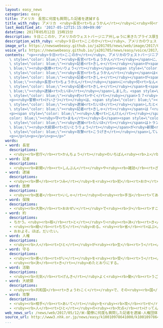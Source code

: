 ```yaml
---
layout: easy_news
categories: easy
title: アメリカ　長官に何度も質問した記者を逮捕する
title_with_ruby: アメリカ　<ruby>長官<rt>ちょうかん</rt></ruby>に<ruby>何<rt>なん</rt></ruby><ruby>度<rt>ど</rt></ruby>も<ruby>質問<rt>しつもん</rt></ruby>した<ruby>記者<rt>きしゃ</rt></ruby>を<ruby>逮捕<rt>たいほ</rt></ruby>する
last_modified_at: '2017-05-12T15:15:00+09:00'
datetime: 2017年05月12日 15時15分
description: ９日ここのか、アメリカのウェストバージニア州しゅうに来きたプライス厚生こうせい長官ちょうかんに、男性だんせいの記者きしゃが医療いりょう保険ほけんについて質問しつもんしました。
description_with_ruby: <ruby>９日<rt>ここのか</rt></ruby>、アメリカのウェストバージニア<ruby>州<rt>しゅう</rt></ruby>に<ruby>来<rt>き</rt></ruby>たプライス<ruby>厚生<rt>こうせい</rt></ruby><ruby>長官<rt>ちょうかん</rt></ruby>に、<ruby>男性<rt>だんせい</rt></ruby>の<ruby>記者<rt>きしゃ</rt></ruby>が<ruby>医療<rt>いりょう</rt></ruby><ruby>保険<rt>ほけん</rt></ruby>について<ruby>質問<rt>しつもん</rt></ruby>しました。
image_url: https://newswebeasy.github.io/ja201705/news/web/image/2017/05/12/k10010978641000.jpg
voice_url: https://newswebeasy.github.io/ja201705/news/easy/voice/2017/05/12/k10010978641000.mp3
contents: "<p><ruby>９日<rt>ここのか</rt></ruby>、アメリカのウェストバージニア<ruby>州<rt>しゅう</rt></ruby>に<ruby>来<rt>き</rt></ruby>たプライス<ruby>厚生<rt>こうせい</rt></ruby><span\
  \ style=\"color: blue;\"><ruby>長官<rt>ちょうかん</rt></ruby></span>に、<ruby>男性<rt>だんせい</rt></ruby>の<span\
  \ style=\"color: blue;\"><ruby>記者<rt>きしゃ</rt></ruby></span>が<span style=\"color:\
  \ blue;\"><ruby>医療<rt>いりょう</rt></ruby></span><span style=\"color: blue;\"><ruby>保険<rt>ほけん</rt></ruby></span>について<ruby>質問<rt>しつもん</rt></ruby>しました。しかし、<span\
  \ style=\"color: blue;\"><ruby>長官<rt>ちょうかん</rt></ruby></span>は<ruby>質問<rt>しつもん</rt></ruby>に<ruby>答<rt>こた</rt></ruby>えませんでした。このため<span\
  \ style=\"color: blue;\"><ruby>記者<rt>きしゃ</rt></ruby></span>が<span style=\"color:\
  \ blue;\"><ruby>長官<rt>ちょうかん</rt></ruby></span>に<ruby>何<rt>なん</rt></ruby><ruby>度<rt>ど</rt></ruby>も<ruby>質問<rt>しつもん</rt></ruby>していると、<ruby>警察<rt>けいさつ</rt></ruby>が<span\
  \ style=\"color: blue;\"><ruby>記者<rt>きしゃ</rt></ruby></span>を<span style=\"color:\
  \ blue;\"><ruby>逮捕<rt>たいほ</rt></ruby></span>しました。<span style=\"color: blue;\"><ruby>記者<rt>きしゃ</rt></ruby></span>は８<ruby>時間<rt>じかん</rt></ruby>あとに<ruby>日本<rt>にっぽん</rt></ruby>のお<ruby>金<rt>かね</rt></ruby>で<span\
  \ style=\"color: blue;\"><ruby>約<rt>やく</rt></ruby></span>５７<ruby>万<rt>まん</rt></ruby><ruby>円<rt>えん</rt></ruby>を<ruby>払<rt>はら</rt></ruby>って、<ruby>自由<rt>じゆう</rt></ruby>になりました。</p>\n\
  <p><ruby>警察<rt>けいさつ</rt></ruby>は、<span style=\"color: blue;\"><ruby>記者<rt>きしゃ</rt></ruby></span>が<ruby>大<rt>おお</rt></ruby>きな<ruby>声<rt>こえ</rt></ruby>で<ruby>騒<rt>さわ</rt></ruby>いだため<span\
  \ style=\"color: blue;\"><ruby>逮捕<rt>たいほ</rt></ruby></span>したと<ruby>言<rt>い</rt></ruby>っています。しかし<span\
  \ style=\"color: blue;\"><ruby>記者<rt>きしゃ</rt></ruby></span>は「<ruby>質問<rt>しつもん</rt></ruby>に<ruby>答<rt>こた</rt></ruby>えてもらおうとしていただけです」と<ruby>話<rt>はな</rt></ruby>しています。</p>\n\
  <p><span style=\"color: blue;\"><ruby>人権<rt>じんけん</rt></ruby></span>を<span style=\"\
  color: blue;\"><ruby>守<rt>まも</rt></ruby>る</span><span style=\"color: blue;\"><ruby>活動<rt>かつどう</rt></ruby></span>をしているアメリカ<ruby>自由<rt>じゆう</rt></ruby><ruby>人権<rt>じんけん</rt></ruby><ruby>協会<rt>きょうかい</rt></ruby>は、この<span\
  \ style=\"color: blue;\"><ruby>逮捕<rt>たいほ</rt></ruby></span>はトランプ<span style=\"color:\
  \ blue;\"><ruby>大統領<rt>だいとうりょう</rt></ruby></span>が<ruby>新聞<rt>しんぶん</rt></ruby>やテレビを<span\
  \ style=\"color: blue;\"><ruby>攻撃<rt>こうげき</rt></ruby></span>していることと<ruby>関係<rt>かんけい</rt></ruby>があると<ruby>思<rt>おも</rt></ruby>うと<ruby>言<rt>い</rt></ruby>っています。</p>\n\
  <p></p>\n<p></p>\n<p></p>"
words:
- word: 長官
  descriptions:
  - <ruby><rb>官庁</rb><rt>かんちょう</rt></ruby>のいちばん<ruby><rb>上</rb><rt>うえ</rt></ruby>の<ruby><rb>役目</rb><rt>やくめ</rt></ruby>。また、その<ruby><rb>役目</rb><rt>やくめ</rt></ruby>の<ruby><rb>人</rb><rt>ひと</rt></ruby>。<ruby><rb>次官</rb><rt>じかん</rt></ruby>の<ruby><rb>上</rb><rt>うえ</rt></ruby>。
- word: 記者
  descriptions:
  - <ruby><rb>新聞</rb><rt>しんぶん</rt></ruby>や<ruby><rb>雑誌</rb><rt>ざっし</rt></ruby>などの<ruby><rb>記事</rb><rt>きじ</rt></ruby>を、<ruby><rb>取材</rb><rt>しゅざい</rt></ruby>したり<ruby><rb>書</rb><rt>か</rt></ruby>いたりする<ruby><rb>人</rb><rt>ひと</rt></ruby>。
- word: 逮捕
  descriptions:
  - <ruby><rb>罪</rb><rt>つみ</rt></ruby>を<ruby><rb>犯</rb><rt>おか</rt></ruby>した<ruby><rb>疑</rb><rt>うたが</rt></ruby>いのある<ruby><rb>人</rb><rt>ひと</rt></ruby>を、<ruby><rb>警察</rb><rt>けいさつ</rt></ruby>がつかまえること。
- word: 医療
  descriptions:
  - <ruby><rb>医者</rb><rt>いしゃ</rt></ruby>の<ruby><rb>手当</rb><rt>てあ</rt></ruby>てを<ruby><rb>受</rb><rt>う</rt></ruby>けて、<ruby><rb>病気</rb><rt>びょうき</rt></ruby>やけがなどを<ruby><rb>治</rb><rt>なお</rt></ruby>すこと。
- word: 保険
  descriptions:
  - <ruby><rb>大勢</rb><rt>おおぜい</rt></ruby>で<ruby><rb>少</rb><rt>すこ</rt></ruby>しずつお<ruby><rb>金</rb><rt>かね</rt></ruby>を<ruby><rb>積</rb><rt>つ</rt></ruby>み<ruby><rb>立</rb><rt>た</rt></ruby>てておき、<ruby><rb>病気</rb><rt>びょうき</rt></ruby>や<ruby><rb>事故</rb><rt>じこ</rt></ruby>などの<ruby><rb>災難</rb><rt>さいなん</rt></ruby>にあった<ruby><rb>人</rb><rt>ひと</rt></ruby>が、<ruby><rb>決</rb><rt>き</rt></ruby>まったお<ruby><rb>金</rb><rt>かね</rt></ruby>を<ruby><rb>受</rb><rt>う</rt></ruby>け<ruby><rb>取</rb><rt>と</rt></ruby>る<ruby><rb>仕組</rb><rt>しく</rt></ruby>み。
- word: 約
  descriptions:
  - ちかう。<ruby><rb>取</rb><rt>と</rt></ruby>り<ruby><rb>決</rb><rt>き</rt></ruby>める。
  - <ruby><rb>縮</rb><rt>ちぢ</rt></ruby>める。<ruby><rb>省</rb><rt>はぶ</rt></ruby>く。<ruby><rb>簡単</rb><rt>かんたん</rt></ruby>にする。
  - おおよそ。ほぼ。だいたい。
- word: 人権
  descriptions:
  - <ruby><rb>人</rb><rt>ひと</rt></ruby>が<ruby><rb>生</rb><rt>う</rt></ruby>まれたときから<ruby><rb>持</rb><rt>も</rt></ruby>っている、<ruby><rb>自由</rb><rt>じゆう</rt></ruby>・<ruby><rb>平等</rb><rt>びょうどう</rt></ruby>などの<ruby><rb>権利</rb><rt>けんり</rt></ruby>。
- word: 守る
  descriptions:
  - <ruby><rb>害</rb><rt>がい</rt></ruby>を<ruby><rb>受</rb><rt>う</rt></ruby>けないように、<ruby><rb>防</rb><rt>ふせ</rt></ruby>ぐ。
  - <ruby><rb>決</rb><rt>き</rt></ruby>めたとおりにする。
- word: 活動
  descriptions:
  - <ruby><rb>元気</rb><rt>げんき</rt></ruby>よく<ruby><rb>動</rb><rt>うご</rt></ruby>いたり、<ruby><rb>働</rb><rt>はたら</rt></ruby>いたりすること。
- word: 大統領
  descriptions:
  - <ruby><rb>共和国</rb><rt>きょうわこく</rt></ruby>で、その<ruby><rb>国</rb><rt>くに</rt></ruby>を<ruby><rb>代表</rb><rt>だいひょう</rt></ruby>する<ruby><rb>人</rb><rt>ひと</rt></ruby>。
- word: 攻撃
  descriptions:
  - <ruby><rb>相手</rb><rt>あいて</rt></ruby>を<ruby><rb>攻</rb><rt>せ</rt></ruby>めること。
  - <ruby><rb>人</rb><rt>ひと</rt></ruby>の<ruby><rb>欠点</rb><rt>けってん</rt></ruby>や<ruby><rb>誤</rb><rt>あやま</rt></ruby>りを<ruby><rb>責</rb><rt>せ</rt></ruby>めること。
web_news_url: /news/web/2017/05/12/米-閣僚に何度も質問した記者を逮捕-人権団体が危機感表明/
source_url: http://www3.nhk.or.jp/news/easy/k10010978641000/k10010978641000.html
...
```

